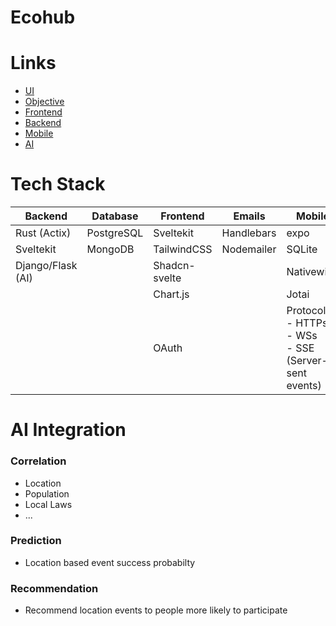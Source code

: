 # Ecohub

# Links
- [UI](https://www.figma.com/design/RovZ86lPZa9hwmEPzxXzDO/Hackathon?node-id=1-6)
- [Objective](https://www.figma.com/design/RovZ86lPZa9hwmEPzxXzDO/Hackathon?node-id=0-1)
- [Frontend](https://github.com/mythigen/ecohub-frontend)
- [Backend](https://github.com/mythigen/ecohub-backend)
- [Mobile](https://github.com/abdelhafidHadjadj/ecohub-mobile)
- [AI](https://github.com/mythigen/ecohub-ai)

# Tech Stack
| Backend          | Database   | Frontend       | Emails      | Mobile                                              |
| ---------------- | ---------- | -------------- | ----------- | --------------------------------------------------- |
| Rust (Actix)     | PostgreSQL | Sveltekit      | Handlebars  | expo                                                |
| Sveltekit        | MongoDB    | TailwindCSS    | Nodemailer  | SQLite                                              |
| Django/Flask (AI)|            | Shadcn-svelte  |             | Nativewind                                          |
|                  |            | Chart.js       |             | Jotai                                               |
|                  |            | OAuth          |             | Protocols: <br>- HTTPs <br>- WSs <br>- SSE (Server-sent events) |

# AI Integration
### Correlation
- Location
- Population
- Local Laws
- ...
### Prediction
- Location based event success probabilty
### Recommendation
- Recommend location events to people more likely to participate
